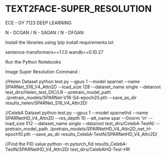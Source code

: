 # TEXT2FACE-SUPER_RESOLUTION
ECE - GY 7123 DEEP LEARNING


N - DCGAN / N - SAGAN / N - DFGAN

Install the libraries using !pip install requirements.txt

sentence-transformers==1.1.0
wandb==0.10.27

Run the Python Notebooks


Image Super Resolution Command :

//Helen Dataset
python test.py --gpus 1 --model sparnet --name SPARNet_S16_V4_Attn2D --load_size 128 --dataset_name single --dataroot test_dirs/Helen_test_DIC/LR --pretrain_model_path ./pretrain_models/SPARNet-V16-S4-epoch20.pth --save_as_dir results_helen/SPARNet_S16_V4_Attn2D/

//CelebA Dataset
python test.py --gpus 1 --model sparnethd --name SPARNetHD_V4_Attn2D --res_depth 10 --att_name spar --Gnorm 'in' --load_size 512 --dataset_name single --dataroot test_dirs/CelebA-TestN/ --pretrain_model_path ./pretrain_models/SPARNetHD_V4_Attn2D_net_H-epoch10.pth --save_as_dir results_CelebA-TestN/SPARNetHD_V4_Attn2D/

//Find the FID value
python -m pytorch_fid results_CelebA-TestN/SPARNetHD_V4_Attn2D/ test_dirs/CelebAHQ-Test-HR 
